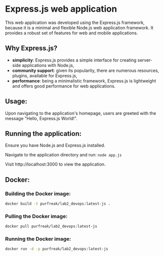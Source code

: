 # Express.js web application

This web application was developed using the Express.js framework, because it is a minimal and flexible Node.js web application framework. It provides a robust set of features for web and mobile applications.

## Why Express.js?

- **simplicity**: Express.js provides a simple interface for creating server-side applications with Node.js,
- **community support**: given its popularity, there are numerous resources, plugins, available for Express.js,
- **performance**: being a minimalistic framework, Express.js is lightweight and offers good performance for web applications.

## Usage:

Upon navigating to the application's homepage, users are greeted with the message "Hello, Express.js World!".

## Running the application:

Ensure you have Node.js and Express.js installed.

Navigate to the application directory and run: `node app.js`


Visit http://localhost:3000 to view the application.

## Docker:

### Building the Docker image:
```bash
docker build -t purfreak/lab2_devops:latest-js .
```

### Pulling the Docker image:
```bash
docker pull purfreak/lab2_devops:latest-js
```

### Running the Docker image:
```bash
docker run -d -p purfreak/lab2_devops:latest-js
```